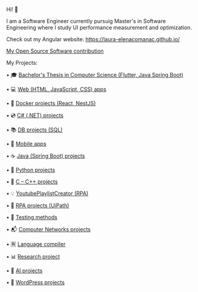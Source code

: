 Hi! :wave:

I am a Software Engineer currently pursuig Master's in Software Engineering where I study UI performance measurement and optimization.

Check out my Angular website: https://laura-elenacomanac.github.io/

<a href="https://marketplace.uipath.com/listings/image-color-matching" target="_blank" rel="noopener noreferrer"> My Open Source Software contribution </a>

My Projects:

•	🎓 <a href="https://github.com/Laura-ElenaOlaru/Licenta"> Bachelor's Thesis in Computer Science (Flutter, Java Spring Boot) </a>

• 💻 <a href="https://github.com/Laura-ElenaOlaru/Web-Projects"> Web (HTML, JavaScript, CSS) apps </a>

•	🐳 <a href="https://github.com/Laura-ElenaComanac/Docker/tree/main"> Docker projects (React, NestJS) </a>

•	💿 <a href="https://github.com/Laura-ElenaOlaru/C-Sharp-Projects"> C# (.NET) projects </a>

•	📚 <a href="https://github.com/Laura-ElenaOlaru/DB-Projects"> DB projects (SQL) </a>

•	📱 <a href="https://github.com/Laura-ElenaOlaru/Mobile-Apps"> Mobile apps </a>

•	☕ <a href="https://github.com/Laura-ElenaOlaru/Java-Projects"> Java (Spring Boot) projects </a>

•	🐍 <a href="https://github.com/Laura-ElenaOlaru/Python-Projects"> Python projects </a>

• 💾	<a href="https://github.com/Laura-ElenaOlaru/C-Cpp-Projects"> C – C++ projects </a>

•	💡 <a href="https://github.com/Laura-ElenaOlaru/YoutubePlaylistCreator"> YoutubePlaylistCreator (RPA) </a> 

• 🚀 <a href="https://github.com/Laura-ElenaOlaru/RPA-Projects"> RPA projects (UiPath) </a> 

• 🎯 <a href="https://github.com/Laura-ElenaOlaru/Supernova/tree/main"> Testing methods </a>

•	📬 <a href="https://github.com/Laura-ElenaOlaru/Computer-Networks-Projects"> Computer Networks projects</a>

• 🈶 <a href="https://github.com/Laura-ElenaOlaru/LanguageCompiler"> Language compiler </a>

• 📊 <a href=https://github.com/Laura-ElenaOlaru/ResearchProject> Research project </a>

•	🔮 <a href="https://github.com/Laura-ElenaOlaru/AI-Projects"> AI projects</a>

•	🎨 <a href="https://github.com/Laura-ElenaComanac/WordPress"> WordPress projects</a>
